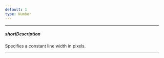 ```yaml
---
default: 1
type: Number
---
```

---
##### shortDescription
Specifies a constant line width in pixels.

---
